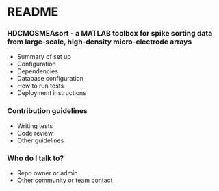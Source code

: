 # README #

### HDCMOSMEAsort - a MATLAB toolbox for spike sorting data from large-scale, high-density micro-electrode arrays ###

* Summary of set up
* Configuration
* Dependencies
* Database configuration
* How to run tests
* Deployment instructions

### Contribution guidelines ###

* Writing tests
* Code review
* Other guidelines

### Who do I talk to? ###

* Repo owner or admin
* Other community or team contact